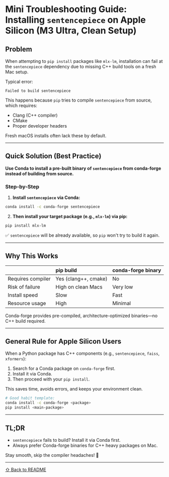 # Mini Troubleshooting Guide: Installing `sentencepiece` on Apple Silicon (M3 Ultra, Clean Setup)

## Problem
When attempting to `pip install` packages like `mlx-lm`, installation can fail at the `sentencepiece` dependency due to missing C++ build tools on a fresh Mac setup.

Typical error:
```plaintext
Failed to build sentencepiece
```

This happens because `pip` tries to compile `sentencepiece` from source, which requires:
- Clang (C++ compiler)
- CMake
- Proper developer headers

Fresh macOS installs often lack these by default.

---

## Quick Solution (Best Practice)
**Use Conda to install a pre-built binary of `sentencepiece` from conda-forge instead of building from source.**

### Step-by-Step

1. **Install `sentencepiece` via Conda:**

```bash
conda install -c conda-forge sentencepiece
```

2. **Then install your target package (e.g., `mlx-lm`) via pip:**

```bash
pip install mlx-lm
```

✅ `sentencepiece` will be already available, so `pip` won't try to build it again.

---

## Why This Works
| | pip build | conda-forge binary |
|:---|:---|:---|
| Requires compiler | Yes (clang++, cmake) | No |
| Risk of failure | High on clean Macs | Very low |
| Install speed | Slow | Fast |
| Resource usage | High | Minimal |

Conda-forge provides pre-compiled, architecture-optimized binaries—no C++ build required.

---

## General Rule for Apple Silicon Users
When a Python package has C++ components (e.g., `sentencepiece`, `faiss`, `xformers`):
1. Search for a Conda package on `conda-forge` first.
2. Install it via Conda.
3. Then proceed with your `pip install`.

This saves time, avoids errors, and keeps your environment clean.

```bash
# Good habit template:
conda install -c conda-forge <package>
pip install <main-package>
```

---

## TL;DR
- `sentencepiece` fails to build? Install it via Conda first.
- Always prefer Conda-forge binaries for C++ heavy packages on Mac.

Stay smooth, skip the compiler headaches! 🚀

---

[⇧ Back&nbsp;to&nbsp;README](../../README.md)